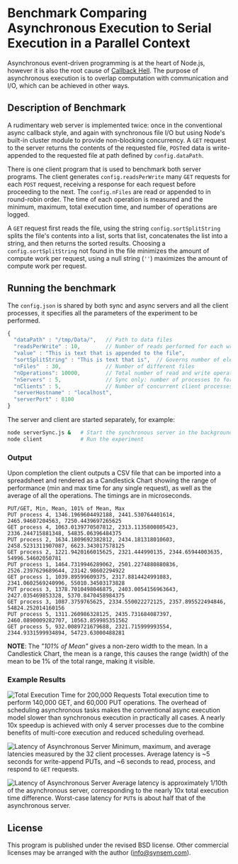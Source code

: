 # Benchmark Comparing Asynchronous Execution to Serial Execution in a Parallel Context 

Asynchronous event-driven programming is at the heart of Node.js, however
it is also the root cause of
[Callback Hell](http://callbackhell.com/).
The purpose of asynchronous execution is to overlap computation with communication and I/O,
which can be achieved in other ways.


## Description of Benchmark

A rudimentary web server is implemented twice:
once in the conventional async callback style, and again
with synchronous file I/O but using Node's built-in cluster module to provide
non-blocking concurrency.  A `GET` request to the server returns the contents of the
requested file, `POST`ed data is write-appended to the requested file
at path defined by `config.dataPath`. 

There is one client program that is used to benchmark both server programs.
The client generates `config.readsPerWrite` many `GET` requests for each 
`POST` request, receiving a response for each request before proceeding to the next.
The `config.nFiles` are read or appended to in round-robin order.
The time of each operation is measured and the minimum, maximum,
total execution time, and number of operations are logged.

A `GET` request first reads the file, 
using the string `config.sortSplitString` splits the file's contents into a list, 
sorts that list, concatenates the list into a string, and then returns the sorted results.
Choosing a `config.sortSplitString` not found in the file minimizes the amount
of compute work per request, using a null string (`''`) maximizes the amount of
compute work per request.  


## Running the benchmark

The `config.json` is shared by both sync and async servers and all the client
processes, it specifies all the parameters of the experiment to be performed.

```javascript
{
  "dataPath" : "/tmp/Data/",   // Path to data files
  "readsPerWrite" : 10,        // Number of reads performed for each write operations
  "value" : "This is text that is appended to the file",
  "sortSplitString" : "This is text that is",  // Governs number of elements to be sorted
  "nFiles"  : 30,              // Number of different files
  "nOperations": 10000,        // Total number of read and write operations 
  "nServers" : 5,              // Sync only: number of processes to fork
  "nClients" : 5,              // Number of concurrent client processes making requests
  "serverHostname" : "localhost",
  "serverPort" : 8100
}
```

The server and client are started separately, for example:
```bash
node serverSync.js &   # Start the synchronous server in the background
node client            # Run the experiment
```

### Output
Upon completion the client outputs a CSV file that can be imported
into a spreadsheet and rendered as a Candlestick Chart showing the
range of performance (min and max time for any single request),
as well as the average of all the operations.
The timings are in microseconds.

```
PUT/GET, Min, Mean, 101% of Mean, Max
PUT process 4, 1346.1969604492188, 2441.530764401614, 2465.94607204563, 7250.4439697265625
GET process 4, 1063.0139770507812, 2313.1135800805423, 2336.244715881348, 54835.06396484375
PUT process 2, 1634.1809692382812, 2434.181318010603, 2458.5231311907087, 6623.343017578125
GET process 2, 1221.9420166015625, 2321.444990135, 2344.65944003635, 54996.54602050781
PUT process 1, 1464.7319946289062, 2501.2274880880836, 2526.2397629689644, 23142.98602294922
GET process 1, 1039.89599609375, 2317.8814424991083, 2341.0602569240996, 55010.34503173828
PUT process 3, 1378.7010498046875, 2403.0054156963643, 2427.035469853328, 5370.8470458984375
GET process 3, 1087.3759765625, 2334.550022272125, 2357.895522494846, 54824.252014160156
PUT process 5, 1311.260986328125, 2435.731684087397, 2460.0890009282707, 10563.859985351562
GET process 5, 932.0089721679688, 2321.715999993554, 2344.9331599934894, 54723.63000488281
```

__NOTE__: The _"101% of Mean"_ gives a non-zero width to the mean.
In a Candlestick Chart, the mean is a range, this causes the range (width)
of the mean to be 1% of the total range, making it visible. 


### Example Results
![Total Execution Time for 200,000 Requests](http://synsem.com/SyncNotAsync/Figures/runtime.svg)
Total execution time to perform 140,000 GET, and 60,000 PUT operations.
The overhead of scheduling asynchronous tasks makes the conventional
async execution model slower than synchronous execution in practically all cases.
A nearly 10x speedup is achieved with only 4 server processes due to the
combine benefits of multi-core execution and reduced scheduling overhead.

![Latency of Asynchronous Server](http://synsem.com/SyncNotAsync/Figures/runtime.async.svg)
Minimum, maximum, and average latencies measured by the 32 client processes.
Average latency is ~5 seconds for write-append PUTs, and
~6 seconds to read, process, and respond to <code>GET</code> requests.

![Latency of Asynchronous Server](http://synsem.com/SyncNotAsync/Figures/runtime.sync.svg)
Average latency is approximately 1/10th of the asynchronous server,
corresponding to the nearly 10x total execution time difference.
Worst-case latency for <code>PUT</code>s is about half that of the asynchronous server.


## License
This program is published under the revised BSD license.  Other commercial licenses
may be arranged with the author (info@synsem.com).

